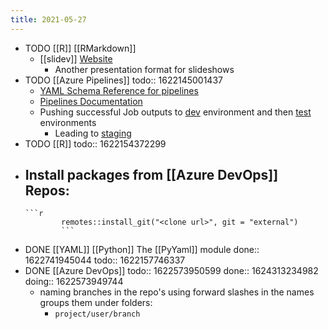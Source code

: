 ```yaml
---
title: 2021-05-27
---
```


- TODO [[R]] [[RMarkdown]]
	- [[slidev]] [Website](https://sli.dev/)
		- Another presentation format for slideshows
- TODO [[Azure Pipelines]]
  todo:: 1622145001437
	- [YAML Schema Reference for pipelines](https://docs.microsoft.com/en-us/azure/devops/pipelines/yaml-schema?tabs=schema%2Cparameter-schema&view=azure-devops)
	- [Pipelines Documentation](https://docs.microsoft.com/en-us/azure/devops/pipelines/?view=azure-devops)
	- Pushing successful Job outputs to [dev](https://docs.microsoft.com/en-us/learn/modules/create-multi-stage-pipeline/4-promote-dev) environment and then [test](https://docs.microsoft.com/en-us/learn/modules/create-multi-stage-pipeline/5-promote-test) environments
		- Leading to [staging](https://docs.microsoft.com/en-us/learn/modules/create-multi-stage-pipeline/6-promote-staging)
- TODO [[R]]
  todo:: 1622154372299
- Install packages from [[Azure DevOps]] Repos:
	-
	  ```r
	  		  remotes::install_git("<clone url>", git = "external")
	  		  ```
- DONE [[YAML]] [[Python]] The [[PyYaml]] module
  done:: 1622741945044
  todo:: 1622157746337
- DONE [[Azure DevOps]]
  todo:: 1622573950599
  done:: 1624313234982
  doing:: 1622573949744
	- naming branches in the repo's using forward slashes in the names groups them under folders:
		- `project/user/branch`